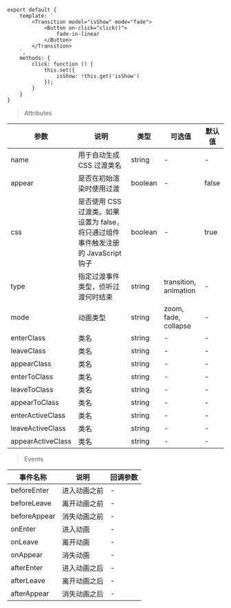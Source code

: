     export default {
        template: `
            <Transition model="isShow" mode="fade">
                <Button on-click="click()">
                    fade-in-linear
                </Button>
            </Transition>
        `,
        methods: {
            click: function () {
                this.set({
                    isShow: !this.get('isShow')
                });
            }
        }
    }


> Attributes

参数 | 说明 | 类型 | 可选值 | 默认值
---|---|---|---|---
name | 用于自动生成 CSS 过渡类名 | string | - | -
appear | 是否在初始渲染时使用过渡 | boolean | - | false
css | 是否使用 CSS 过渡类。如果设置为 false，将只通过组件事件触发注册的 JavaScript 钩子 | boolean | - | true
type | 指定过渡事件类型，侦听过渡何时结束 | string | transition, animation | -
mode | 动画类型 | string | zoom, fade, collapse | -
enterClass | 类名 | string | - | -
leaveClass | 类名 | string | - | -
appearClass | 类名 | string | - | -
enterToClass | 类名 | string | - | -
leaveToClass | 类名 | string | - | -
appearToClass | 类名 | string | - | -
enterActiveClass | 类名 | string | - | -
leaveActiveClass | 类名 | string | - | -
appearActiveClass | 类名 | string | - | -

> Events

事件名称 | 说明 | 回调参数
---|---|---
beforeEnter | 进入动画之前 | -
beforeLeave | 离开动画之前 | -
beforeAppear | 消失动画之前 | -
onEnter | 进入动画 | -
onLeave | 离开动画 | -
onAppear | 消失动画 | -
afterEnter | 进入动画之后 | -
afterLeave | 离开动画之后 | -
afterAppear | 消失动画之后 | -
